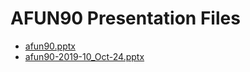 <!--
This is a machine generated file, and should not be edited, as it will be overwritten with future updates.
-->

# AFUN90 Presentation Files

- [afun90.pptx](http://cdn.tailwindtraders.com/assets/afun/afun90/afun90.pptx)
- [afun90-2019-10_Oct-24.pptx](http://cdn.tailwindtraders.com/assets/afun/afun90/afun90-2019-10_Oct-24.pptx)



